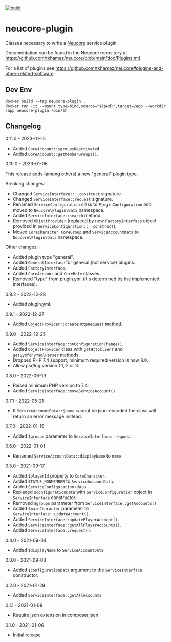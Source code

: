 [![build](https://github.com/tkhamez/neucore-plugin/workflows/test/badge.svg)](https://github.com/tkhamez/neucore-plugin/actions)

# neucore-plugin

Classes necessary to write a [Neucore](https://github.com/tkhamez/neucore) service plugin.

Documentation can be found in the Neucore repository at 
https://github.com/tkhamez/neucore/blob/main/doc/Plugins.md.

For a list of plugins see https://github.com/tkhamez/neucore#plugins-and-other-related-software.

## Dev Env

```shell
docker build --tag neucore-plugin .
docker run -it --mount type=bind,source="$(pwd)",target=/app --workdir /app neucore-plugin /bin/sh
```

## Changelog

0.11.0 - 2023-01-15

- Added `CoreAccount::$groupsDeactivated`.
- Added `CoreAccount::getMemberGroups()`.

0.10.0 - 2023-01-06

This release adds (among others) a new "general" plugin type.

Breaking changes:

- Changed `ServiceInterface::__construct` signature.
- Changed `ServiceInterface::request` signature.
- Renamed `ServiceConfiguration` class to `PluginConfiguration` and moved to `Neucore\Plugin\Data` namespace.
- Added `ServiceInterface::search` method.
- Removed `ObjectProvider` (replaced by new `FactoryInterface` object provided in `ServiceConfiguration::__construct`).
- Moved `CoreCharacter`, `CoreGroup` and `ServiceAccountData` to `Neucore\Plugin\Data` namespace.

Other changes:

- Added plugin type "general".
- Added `GeneralInterface` for general (not service) plugins.
- Added `FactoryInterface`.
- Added `CoreAccount` and `CoreRole` classes.
- Removed "type" from plugin.yml (it's determined by the implemented interfaces).

0.9.2 - 2022-12-28

- Added plugin.yml.

0.9.1 - 2022-12-27

- Added `ObjectProvider::createHttpRequest` method.

0.9.0 - 2022-12-25

- Added `ServiceInterface::onConfigurationChange()`.
- Added `ObjectProvider` class with `getHttpClient` and `getSymfonyYamlParser` methods.
- Dropped PHP 7.4 support, minimum required version is now 8.0.
- Allow psr/log version 1.1, 2 or 3.

0.8.0 - 2022-06-19

- Raised minimum PHP version to 7.4.
- Added `ServiceInterface::moveServiceAccount()`.

0.7.1 - 2022-05-21

- If `ServiceAccountData::$name` cannot be json-encoded the class will return an error message instead.

0.7.0 - 2022-01-16

- Added `$groups` parameter to `ServiceInterface::request`

0.6.0 - 2022-01-01

- Renamed `ServiceAccountData::displayName` to `name`

0.5.0 - 2021-09-17

- Added `$playerId` property to `CoreCharacter`.
- Added `STATUS_NONMEMBER` to `ServiceAccountData`.
- Added `ServiceConfiguration` class.
- Replaced `$configurationData` with `ServiceConfiguration` object in `ServiceInterface` constructor.
- Removed `$groups` parameter from `ServiceInterface::getAccounts()`
- Added `$mainCharacter` parameter to `ServiceInterface::updateAccount()`.
- Added `ServiceInterface::updatePlayerAccount()`.
- Added `ServiceInterface::getAllPlayerAccounts()`.
- Added `ServiceInterface::request()`.

0.4.0 - 2021-09-04
- Added `$displayName` to `ServiceAccountData`.

0.3.0 - 2021-09-03
- Added `$configurationData` argument to the `ServiceInterface` constructor.

0.2.0 - 2021-01-29
- Added `ServiceInterface::getAllAccounts`

0.1.1 - 2021-01-08
- Require json extension in composer.json

0.1.0 - 2021-01-06
- Initial release
